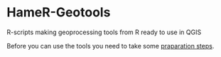 # HameR-Geotools
R-scripts making geoprocessing tools from R ready to use in QGIS

Before you can use the tools you need to take some [praparation steps](preparation.md).

